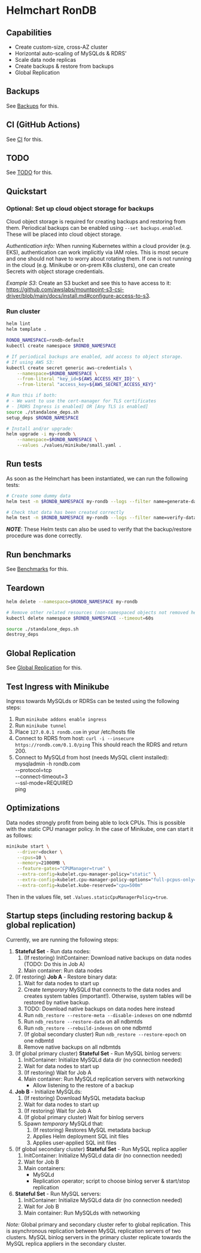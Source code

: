 # Helmchart RonDB

## Capabilities

- Create custom-size, cross-AZ cluster
- Horizontal auto-scaling of MySQLds & RDRS'
- Scale data node replicas
- Create backups & restore from backups
- Global Replication

## Backups

See [Backups](docs/backups.md) for this.

## CI (GitHub Actions)

See [CI](docs/github_actions.md) for this.

## TODO

See [TODO](docs/todo.md) for this.

## Quickstart

### Optional: Set up cloud object storage for backups

Cloud object storage is required for creating backups and restoring from them. Periodical backups can be
enabled using `--set backups.enabled`. These will be placed into cloud object storage.

_Authentication info:_ When running Kubernetes within a cloud provider (e.g. EKS), authentication can work implicitly via IAM roles.
This is most secure and one should not have to worry about rotating them. If one is not running in the cloud
(e.g. Minikube or on-prem K8s clusters), one can create Secrets with object storage credentials.

_Example S3_: Create an S3 bucket and see this to have access to it: https://github.com/awslabs/mountpoint-s3-csi-driver/blob/main/docs/install.md#configure-access-to-s3.

### Run cluster

```bash
helm lint
helm template .

RONDB_NAMESPACE=rondb-default
kubectl create namespace $RONDB_NAMESPACE

# If periodical backups are enabled, add access to object storage.
# If using AWS S3:
kubectl create secret generic aws-credentials \
    --namespace=$RONDB_NAMESPACE \
    --from-literal "key_id=${AWS_ACCESS_KEY_ID}" \
    --from-literal "access_key=${AWS_SECRET_ACCESS_KEY}"

# Run this if both:
# - We want to use the cert-manager for TLS certificates
# - [RDRS Ingress is enabled] OR [Any TLS is enabled]
source ./standalone_deps.sh
setup_deps $RONDB_NAMESPACE

# Install and/or upgrade:
helm upgrade -i my-rondb \
    --namespace=$RONDB_NAMESPACE \
    --values ./values/minikube/small.yaml .
```

## Run tests

As soon as the Helmchart has been instantiated, we can run the following tests:

```bash
# Create some dummy data
helm test -n $RONDB_NAMESPACE my-rondb --logs --filter name=generate-data

# Check that data has been created correctly
helm test -n $RONDB_NAMESPACE my-rondb --logs --filter name=verify-data
```

***NOTE***: These Helm tests can also be used to verify that the backup/restore procedure was done correctly.

## Run benchmarks

See [Benchmarks](docs/benchmarks.md) for this.

## Teardown

```bash
helm delete --namespace=$RONDB_NAMESPACE my-rondb

# Remove other related resources (non-namespaced objects not removed here e.g. PriorityClass)
kubectl delete namespace $RONDB_NAMESPACE --timeout=60s

source ./standalone_deps.sh
destroy_deps
```

## Global Replication

See [Global Replication](docs/global_replication.md) for this.

## Test Ingress with Minikube

Ingress towards MySQLds or RDRSs can be tested using the following steps:

1. Run `minikube addons enable ingress`
2. Run `minikube tunnel`
3. Place `127.0.0.1 rondb.com` in your /etc/hosts file
4. Connect to RDRS from host:
    `curl -i --insecure https://rondb.com/0.1.0/ping`
    This should reach the RDRS and return 200.
5. Connect to MySQLd from host (needs MySQL client installed):
    mysqladmin -h rondb.com \
        --protocol=tcp \
        --connect-timeout=3 \
        --ssl-mode=REQUIRED \
        ping

## Optimizations

Data nodes strongly profit from being able to lock CPUs. This is possible with the
static CPU manager policy. In the case of Minikube, one can start it as follows:

```bash
minikube start \
    --driver=docker \
    --cpus=10 \
    --memory=21000MB \
    --feature-gates="CPUManager=true" \
    --extra-config=kubelet.cpu-manager-policy="static" \
    --extra-config=kubelet.cpu-manager-policy-options="full-pcpus-only=true" \
    --extra-config=kubelet.kube-reserved="cpu=500m"
```

Then in the values file, set `.Values.staticCpuManagerPolicy=true`.

## Startup steps (including restoring backup & global replication)

Currently, we are running the following steps:

1. **Stateful Set** - Run data nodes:
   1. (If restoring) InitContainer: Download native backups on data nodes (TODO: Do this in Job A)
   2. Main container: Run data nodes
2. (If restoring) **Job A** - Restore binary data:
   1. Wait for data nodes to start up
   2. Create *temporary* MySQLd that connects to the data nodes and
        creates system tables (important!). Otherwise, system tables
        will be restored by native backup.
   3. TODO: Download native backups on data nodes here instead
   4. Run `ndb_restore --restore-meta --disable-indexes` on one ndbmtd
   5. Run `ndb_restore --restore-data` on all ndbmtds
   6. Run `ndb_restore --rebuild-indexes` on one ndbmtd
   7. (If global secondary cluster) Run `ndb_restore --restore-epoch` on one ndbmtd
   8. Remove native backups on all ndbmtds
3. (If global primary cluster) **Stateful Set** - Run MySQL binlog servers:
   1. InitContainer: Initialize MySQLd data dir (no connection needed)
   2. Wait for data nodes to start up
   3. (If restoring) Wait for Job A
   4. Main container: Run MySQLd replication servers with networking
       - Allow listening to the restore of a backup
4.  **Job B** - Initialize MySQLds:
    1. (If restoring) Download MySQL metadata backup
    2. Wait for data nodes to start up
    3. (If restoring) Wait for Job A
    4. (If global primary cluster) Wait for binlog servers
    5. Spawn *temporary* MySQLd that:
       1. (If restoring) Restores MySQL metadata backup
       2. Applies Helm deployment SQL init files
       3. Applies user-applied SQL init files
5. (If global secondary cluster) **Stateful Set** - Run MySQL replica applier
   1. InitContainer: Initialize MySQLd data dir (no connection needed)
   2. Wait for Job B
   3. Main containers:
      * MySQLd
      * Replication operator; script to choose binlog server & start/stop replication
6. **Stateful Set** - Run MySQL servers:
   1. InitContainer: Initialize MySQLd data dir (no connection needed)
   2. Wait for Job B
   3. Main container: Run MySQLds with networking

*Note:* Global primary and secondary cluster refer to global replication. This is asynchronous
replication between MySQL replication servers of two clusters. MySQL binlog servers in the
primary cluster replicate towards the MySQL replica appliers in the secondary cluster.
